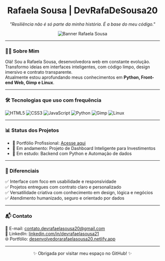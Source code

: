 <h1 align="center">Rafaela Sousa | DevRafaDeSousa20</h1>

<p align="center">
  <em>"Resiliência não é só parte da minha história. É a base do meu código."</em>
</p>

<p align="center">
  <img src="LINK-DO-BANNER" alt="Banner Rafaela Sousa" />
</p>

---

### 👩‍💻 Sobre Mim

Olá! Sou a Rafaela Sousa, desenvolvedora web em constante evolução.  
Transformo ideias em interfaces inteligentes, com código limpo, design imersivo e contrato transparente.  
Atualmente estou aprofundando meus conhecimentos em **Python, Front-end Web, Gimp e Linux**.

---

### 🛠️ Tecnologias que uso com frequência

![HTML5](https://img.shields.io/badge/HTML5-E34F26?style=for-the-badge&logo=html5&logoColor=white)
![CSS3](https://img.shields.io/badge/CSS3-1572B6?style=for-the-badge&logo=css3&logoColor=white)
![JavaScript](https://img.shields.io/badge/JavaScript-F7DF1E?style=for-the-badge&logo=javascript&logoColor=black)
![Python](https://img.shields.io/badge/Python-3776AB?style=for-the-badge&logo=python&logoColor=white)
![Gimp](https://img.shields.io/badge/Gimp-5C5543?style=for-the-badge&logo=gimp&logoColor=white)
![Linux](https://img.shields.io/badge/Linux-FCC624?style=for-the-badge&logo=linux&logoColor=black)

---

### 📊 Status dos Projetos

- 🎯 Portfólio Profissional: [Acesse aqui](https://desenvolvedorarafaelasousa20.netlify.app)
- 🧠 Em andamento: Projeto de Dashboard Inteligente para Investimentos
- 🚀 Em estudo: Backend com Python e Automação de dados

---

### 🎯 Diferenciais

✅ Interface com foco em usabilidade e responsividade  
✅ Projetos entregues com contrato claro e personalizado  
✅ Versatilidade criativa com conhecimento em design, lógica e negócios  
✅ Atendimento humanizado, seguro e orientado por dados

---

### 📬 Contato

📩 E-mail: [contato.devrafaelasousa20@gmail.com](mailto:contato.devrafaelasousa20@gmail.com)  
🔗 LinkedIn: [linkedin.com/in/devrafaelasousa21](https://www.linkedin.com/in/devrafaelasousa21)  
🌐 Portfólio: [desenvolvedorarafaelasousa20.netlify.app](https://desenvolvedorarafaelasousa20.netlify.app)

---

<p align="center">✨ Obrigada por visitar meu espaço no GitHub! ✨</p>
